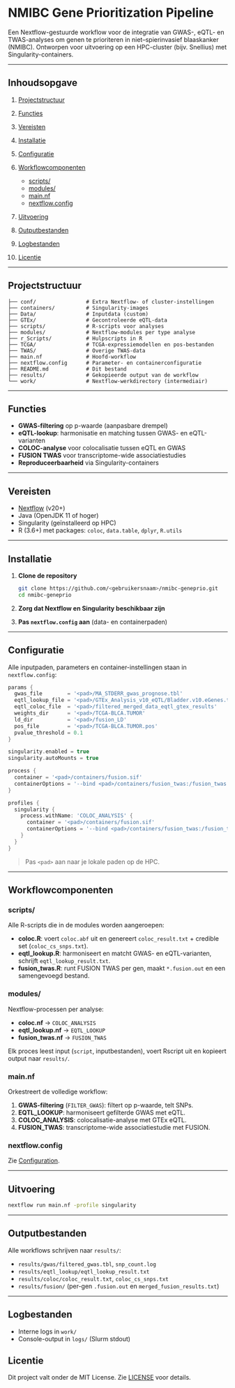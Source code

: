 # NMIBC Gene Prioritization Pipeline

Een Nextflow-gestuurde workflow voor de integratie van GWAS-, eQTL- en TWAS-analyses om genen te prioriteren in niet–spierinvasief blaaskanker (NMIBC). Ontworpen voor uitvoering op een HPC-cluster (bijv. Snellius) met Singularity-containers.

---

## Inhoudsopgave

1. [Projectstructuur](#projectstructuur)
2. [Functies](#functies)
3. [Vereisten](#vereisten)
4. [Installatie](#installatie)
5. [Configuratie](#configuratie)
6. [Workflowcomponenten](#workflowcomponenten)

   * [scripts/](#scripts)
   * [modules/](#modules)
   * [main.nf](#mainnf)
   * [nextflow.config](#nextflowconfig)
7. [Uitvoering](#uitvoering)
8. [Outputbestanden](#outputbestanden)
9. [Logbestanden](#logbestanden)
10. [Licentie](#licentie)

---

## Projectstructuur

```
├── conf/                # Extra Nextflow- of cluster-instellingen
├── containers/          # Singularity-images
├── Data/                # Inputdata (custom)
├── GTEx/                # Gecontroleerde eQTL-data
├── scripts/             # R-scripts voor analyses
├── modules/             # Nextflow-modules per type analyse
├── r_Scripts/           # Hulpscripts in R
├── TCGA/                # TCGA-expressiemodellen en pos-bestanden
├── TWAS/                # Overige TWAS-data
├── main.nf              # Hoofd-workflow
├── nextflow.config      # Parameter- en containerconfiguratie
├── README.md            # Dit bestand
├── results/             # Gekopieerde output van de workflow
└── work/                # Nextflow-werkdirectory (intermediair)
```

---

## Functies

* **GWAS-filtering** op p-waarde (aanpasbare drempel)
* **eQTL-lookup**: harmonisatie en matching tussen GWAS- en eQTL-varianten
* **COLOC-analyse** voor colocalisatie tussen eQTL en GWAS
* **FUSION TWAS** voor transcriptome-wide associatiestudies
* **Reproduceerbaarheid** via Singularity-containers

---

## Vereisten

* [Nextflow](https://www.nextflow.io) (v20+)
* Java (OpenJDK 11 of hoger)
* Singularity (geïnstalleerd op HPC)
* R (3.6+) met packages: `coloc`, `data.table`, `dplyr`, `R.utils`

---

## Installatie

1. **Clone de repository**

   ```bash
   git clone https://github.com/<gebruikersnaam>/nmibc-geneprio.git
   cd nmibc-geneprio
   ```
2. **Zorg dat Nextflow en Singularity beschikbaar zijn**
3. **Pas `nextflow.config` aan** (data- en containerpaden)

---

## Configuratie

Alle inputpaden, parameters en container-instellingen staan in `nextflow.config`:

```groovy
params {
  gwas_file        = '<pad>/MA_STDERR_gwas_prognose.tbl'
  eqtl_lookup_file = '<pad>/GTEx_Analysis_v10_eQTL/Bladder.v10.eGenes.txt.gz'
  eqtl_coloc_file  = '<pad>/filtered_merged_data_eqtl_gtex_results'
  weights_dir      = '<pad>/TCGA-BLCA.TUMOR'
  ld_dir           = '<pad>/fusion_LD'
  pos_file         = '<pad>/TCGA-BLCA.TUMOR.pos'
  pvalue_threshold = 0.1
}

singularity.enabled = true
singularity.autoMounts = true

process {
  container = '<pad>/containers/fusion.sif'
  containerOptions = '--bind <pad>/containers/fusion_twas:/fusion_twas'
}

profiles {
  singularity {
    process.withName: 'COLOC_ANALYSIS' {
      container = '<pad>/containers/fusion.sif'
      containerOptions = '--bind <pad>/containers/fusion_twas:/fusion_twas'
    }
  }
}
```

> Pas `<pad>` aan naar je lokale paden op de HPC.

---

## Workflowcomponenten

### scripts/

Alle R-scripts die in de modules worden aangeroepen:

* **coloc.R**: voert `coloc.abf` uit en genereert `coloc_result.txt` + credible set (`coloc_cs_snps.txt`).
* **eqtl\_lookup.R**: harmoniseert en matcht GWAS- en eQTL-varianten, schrijft `eqtl_lookup_result.txt`.
* **fusion\_twas.R**: runt FUSION TWAS per gen, maakt `*.fusion.out` en een samengevoegd bestand.

### modules/

Nextflow-processen per analyse:

* **coloc.nf** → `COLOC_ANALYSIS`
* **eqtl\_lookup.nf** → `EQTL_LOOKUP`
* **fusion\_twas.nf** → `FUSION_TWAS`

Elk proces leest input (`script`, inputbestanden), voert Rscript uit en kopieert output naar `results/`.

### main.nf

Orkestreert de volledige workflow:

1. **GWAS-filtering** (`FILTER_GWAS`): filtert op p-waarde, telt SNPs.
2. **EQTL\_LOOKUP**: harmoniseert gefilterde GWAS met eQTL.
3. **COLOC\_ANALYSIS**: colocalisatie-analyse met GTEx eQTL.
4. **FUSION\_TWAS**: transcriptome-wide associatiestudie met FUSION.

### nextflow\.config

Zie [Configuration](#configuratie).

---

## Uitvoering

```bash
nextflow run main.nf -profile singularity
```

---

## Outputbestanden

Alle workflows schrijven naar `results/`:

* `results/gwas/filtered_gwas.tbl`, `snp_count.log`
* `results/eqtl_lookup/eqtl_lookup_result.txt`
* `results/coloc/coloc_result.txt`, `coloc_cs_snps.txt`
* `results/fusion/` (per-gen `.fusion.out` en `merged_fusion_results.txt`)

---

## Logbestanden

* Interne logs in `work/`
* Console-output in `logs/` (Slurm stdout)

## Licentie

Dit project valt onder de MIT License. Zie [LICENSE](LICENSE) voor details.
